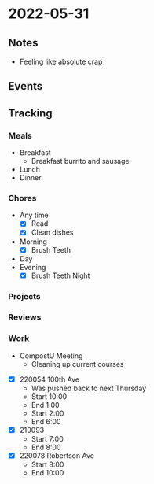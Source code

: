 # 2022-05-31
## Notes
- Feeling like absolute crap

## Events

## Tracking
### Meals
- Breakfast
	- Breakfast burrito and sausage
- Lunch
- Dinner

### Chores
- Any time
	- [x] Read
	- [x] Clean dishes
- Morning
	- [x] Brush Teeth
- Day
- Evening
	- [x] Brush Teeth Night

### Projects

### Reviews

### Work

- CompostU Meeting
	- Cleaning up current courses


- [x] 220054 100th Ave
	- Was pushed back to next Thursday
	- Start 10:00
	- End 1:00
	- Start 2:00
	- End 6:00
- [x] 210093
	- Start 7:00
	- End 8:00
- [x] 220078 Robertson Ave
	- Start 8:00
	- End 10:00